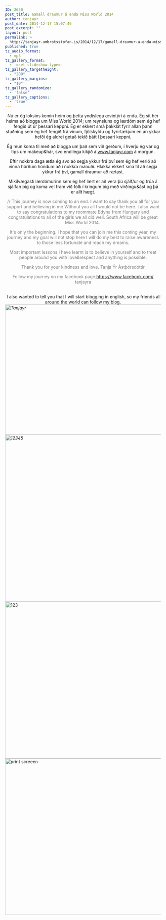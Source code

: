 ```yaml
---
ID: 2650
post_title: Gamall draumur á enda Miss World 2014
author: tanjayr
post_date: 2014-12-17 15:07:46
post_excerpt: ""
layout: post
permalink: >
  http://tanjayr.umbrotsstofan.is/2014/12/17/gamall-draumur-a-enda-miss-world-2014/
published: true
tz_audio_format:
  - mp3
tz_gallery_format:
  - -=set slideshow type=-
tz_gallery_targetheight:
  - "200"
tz_gallery_margins:
  - "10"
tz_gallery_randomize:
  - 'false'
tz_gallery_captions:
  - 'true'
---
```

<p style="text-align: center;">Nú er ég loksins komin heim og þetta yndislega ævintýri á enda.
Ég sit hér heima að blogga um Miss World 2014; um reynsluna og lærdóm sem ég hef fengið út úr þessari keppni. Ég er ekkert smá þakklát fyrir allan þann stuðning sem ég hef fengið frá vinum, fjölskyldu og fyrirtækjum en án ykkar hefði ég aldrei getað tekið þátt í þessari keppni.</p>
<p style="text-align: center;">Ég mun koma til með að blogga um það sem við gerðum, í hverju ég var og tips um makeup&amp;hár, svo endilega kíkjið á <a href="http://l.facebook.com/l.php?u=http%3A%2F%2Fwww.tanjayr.com%2F&amp;h=5AQESLweY&amp;enc=AZNhYqzuLqx_XtVL2cKLrjdLoCpILSk50GNSljClCz6kuLu2odCS885q9yjB65Q6amw_rUEXGIzxAt0-z0i0GoJlZfM9C3kIZE-0-FWpDaetX55LgGWqL6J7PciBCXkVq-aKAXZXh575aO2f20lhisjn&amp;s=1" target="_blank" rel="nofollow nofollow">www.tanjayr.com</a> á morgun.</p>
<p style="text-align: center;">Eftir nokkra daga ætla ég svo að segja ykkur frá því sem ég hef verið að vinna hörðum höndum að í nokkra mánuði. Hlakka ekkert smá til að segja ykkur frá því, gamall draumur að rætast.</p>

<div id="id_54919b86dc4662b10342782" class="text_exposed_root text_exposed" style="text-align: center;">Mikilvægasti lærdómurinn sem ég hef lært er að vera þú sjálf/ur og trúa á sjálfan þig og koma vel fram við fólk í kringum þig með virðingu&amp;ást og þá er allt hægt.

<span style="color: #808080;">// This journey is now coming to an end.</span>
<span style="color: #808080;"> I want to say thank you all for you support and believing in me.</span><span style="color: #808080;">Without you all I would not be here.</span>
<span class="text_exposed_show" style="color: #808080;">
I also want to say congratulations to my roommate Edyna from Hungary and congratulations to all of the girls we all did well. South Africa will be great Miss World 2014. <i class="_4-k1 img sp_5Em_GKHOCoP sx_f96a5c"></i></span>

<span style="color: #808080;">It's only the beginning. I hope that you can join me this coming year, my journey and my goal will not stop here I will do my best to raise awareness to those less fortunate and reach my dreams.</span>

<span style="color: #808080;">Most important lessons I have learnt is to believe in yourself and to treat people around you with love&amp;respect and anything is possible.</span>

<span style="color: #808080;">Thank you for your kindness and love.</span>
<span style="color: #808080;"> Tanja Ýr Ástþórsdóttir</span>

<span style="color: #808080;">Follow my journey on my facebook page<a style="color: #808080;" href="https://www.facebook.com/tanjayra" rel="nofollow">
https://www.facebook.com/<wbr />tanjayra</a></span>

</div>
<div id="fbPhotoSnowliftPagesTagList" class="fbPhotoPagesTagList" style="text-align: center;"><span style="color: #808080;"> </span></div>
<div id="fbPhotoSnowliftOwnerButtons" class="mvm fbPhotosPhotoOwnerButtons stat_elem" style="text-align: center;"> I also wanted to tell you that I will start blogging in english, so my friends all around the world can follow my blog.</div>
<i class="_4-k1 img sp_5Em_GKHOCoP sx_f96a5c"><img class="aligncenter size-full wp-image-2651" src="http://www.tanjayr.com/wp-content/uploads/2014/12/Tanjayr.jpg" alt="Tanjayr" width="788" height="421" />
<img class="aligncenter size-full wp-image-2652" src="http://www.tanjayr.com/wp-content/uploads/2014/12/12345.jpg" alt="12345" width="960" height="540" /></i>

<img class="aligncenter size-large wp-image-2653" src="http://www.tanjayr.com/wp-content/uploads/2014/12/123.jpg" alt="123" width="900" height="506" />

<img class="aligncenter size-large wp-image-2654" src="http://www.tanjayr.com/wp-content/uploads/2014/12/print-screeen.jpg" alt="print screeen" width="900" height="506" />